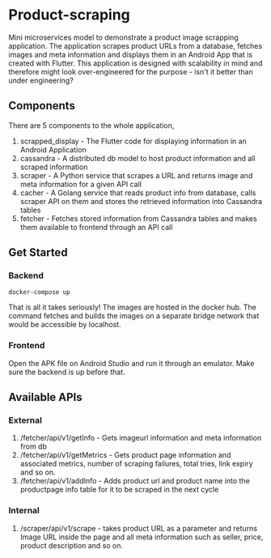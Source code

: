 # Product-scraping

Mini microservices model to demonstrate a product image scrapping application. The application scrapes product URLs from a database, fetches images and meta information and displays them in an Android App that is created with Flutter. This application is designed with scalability in mind and therefore might look over-engineered for the purpose - isn't it better than under engineering? 

## Components

There are 5  components to the whole application, 

1. scrapped_display - The Flutter code for displaying information in an Android Application
2. cassandra - A distributed db model to host product information and all scraped information
3. scraper - A Python service that scrapes a URL and returns image and meta information for a given API call
4. cacher - A Golang service that reads product info from database, calls scraper API on them and stores the retrieved information into Cassandra tables
5. fetcher - Fetches stored information from Cassandra tables and makes them available to frontend through an API call

## Get Started

### Backend
```
docker-compose up

```

That is all it takes seriously! The images are hosted in the docker hub. The command fetches and builds the images on a separate bridge network that would be accessible by localhost. 

### Frontend

Open the APK file on Android Studio and run it through an emulator. Make sure the backend is up before that. 

## Available APIs

### External 

1. /fetcher/api/v1/getInfo - Gets imageurl information and meta information from db
2. /fetcher/api/v1/getMetrics - Gets product page information and associated metrics, number of scraping failures, total tries, link expiry and so on.
3. /fetcher/api/v1/addInfo - Adds product url and product name into the productpage info table for it to be scraped in the next cycle

### Internal
1. /scraper/api/v1/scrape - takes product URL as a parameter and returns Image URL inside the page and all meta information such as seller, price, product description and so on. 
    
